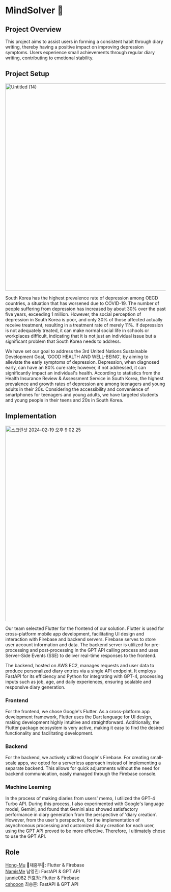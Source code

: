 # MindSolver 👋

## Project Overview
This project aims to assist users in forming a consistent habit through diary writing, thereby having a positive impact on improving depression symptoms. Users experience small achievements through regular diary writing, contributing to emotional stability.

## Project Setup

<img width="649" alt="Untitled (14)" src="https://github.com/MindSolver/.github/assets/113033780/6fff6b8a-9ef1-4c88-8713-a5a4bc55977f">

South Korea has the highest prevalence rate of depression among OECD countries, a situation that has worsened due to COVID-19. The number of people suffering from depression has increased by about 30% over the past five years, exceeding 1 million. However, the social perception of depression in South Korea is poor, and only 30% of those affected actually receive treatment, resulting in a treatment rate of merely 11%. If depression is not adequately treated, it can make normal social life in schools or workplaces difficult, indicating that it is not just an individual issue but a significant problem that South Korea needs to address.

We have set our goal to address the 3rd United Nations Sustainable Development Goal, 'GOOD HEALTH AND WELL-BEING', by aiming to alleviate the early symptoms of depression. Depression, when diagnosed early, can have an 80% cure rate; however, if not addressed, it can significantly impact an individual's health. According to statistics from the Health Insurance Review & Assessment Service in South Korea, the highest prevalence and growth rates of depression are among teenagers and young adults in their 20s. Considering the accessibility and convenience of smartphones for teenagers and young adults, we have targeted students and young people in their teens and 20s in South Korea.

## Implementation
<img width="612" alt="스크린샷 2024-02-19 오후 9 02 25" src="https://github.com/MindSolver/.github/assets/92268965/d6e81330-b0fb-41e6-9dd0-933e0ae9c262">

Our team selected Flutter for the frontend of our solution. Flutter is used for cross-platform mobile app development, facilitating UI design and interaction with Firebase and backend servers. Firebase serves to store user account information and data. The backend server is utilized for pre-processing and post-processing in the GPT API calling process and uses Server-Side Events (SSE) to deliver real-time responses to the frontend.

The backend, hosted on AWS EC2, manages requests and user data to produce personalized diary entries via a single API endpoint. It employs FastAPI for its efficiency and Python for integrating with GPT-4, processing inputs such as job, age, and daily experiences, ensuring scalable and responsive diary generation.

### Frontend
For the frontend, we chose Google's Flutter. As a cross-platform app development framework, Flutter uses the Dart language for UI design, making development highly intuitive and straightforward. Additionally, the Flutter package ecosystem is very active, making it easy to find the desired functionality and facilitating development.

### Backend
For the backend, we actively utilized Google's Firebase. For creating small-scale apps, we opted for a serverless approach instead of implementing a separate backend. This allows for quick adjustments without the need for backend communication, easily managed through the Firebase console.

### Machine Learning
In the process of making diaries from users' memo, I utilized the GPT-4 Turbo API. During this process, I also experimented with Google's language model, Gemini, and found that Gemini also showed satisfactory performance in diary generation from the perspective of 'diary creation'. However, from the user's perspective, for the implementation of asynchronous processing and customized diary creation for each user, using the GPT API proved to be more effective. Therefore, I ultimately chose to use the GPT API.

## Role

[Hong-Mu](https://github.com/Hong-Mu) 👑채홍무👑: Flutter & Firebase  
[NamisMe](https://github.com/NamisMe) 남영진: FastAPI & GPT API  
[junnie082](https://github.com/junnie082) 전효정: Flutter & Firebase    
[cshooon](https://github.com/cshooon) 최승훈: FastAPI & GPT API

